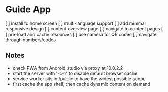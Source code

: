 # Guide App

[ ] install to home screen
[ ] multi-language support
[ ] add minimal responsive design
[ ] content overview page
[ ] navigate to content pages
[ ] pre-load and cache resources
[ ] use camera for QR codes
[ ] navigate through numbers/codes



## Notes

- check PWA from Android studio via proxy at 10.0.2.2
- start the server with '-c-1' to disable default browser cache
- service worker sits in /public to have the widest possible scope
- first cache the app shell, then cache dynamic content on demand
